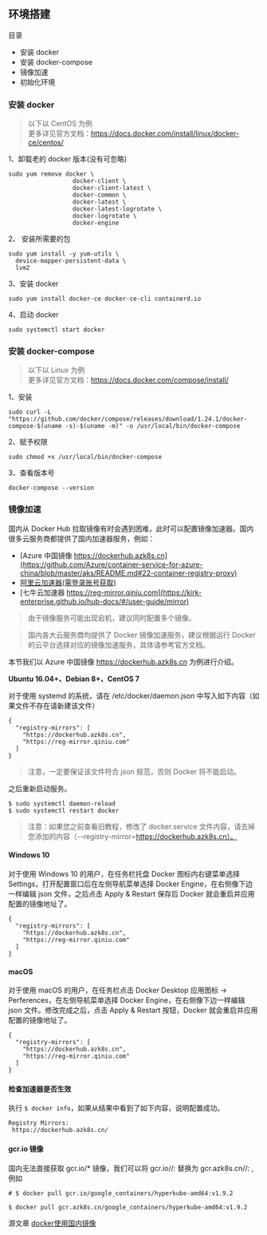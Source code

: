 ## 环境搭建

目录

- 安装 docker
- 安装 docker-compose
- 镜像加速
- 初始化环境

### 安装 docker

> 以下以 CentOS 为例  
> 更多详见官方文档：https://docs.docker.com/install/linux/docker-ce/centos/

1、卸载老的 docker 版本(没有可忽略)

```
sudo yum remove docker \
                  docker-client \
                  docker-client-latest \
                  docker-common \
                  docker-latest \
                  docker-latest-logrotate \
                  docker-logrotate \
                  docker-engine
```

2、 安装所需要的包

```
sudo yum install -y yum-utils \
  device-mapper-persistent-data \
  lvm2
```

3、安装 docker

```
sudo yum install docker-ce docker-ce-cli containerd.io
```

4、启动 docker

```
sudo systemctl start docker
```

### 安装 docker-compose

> 以下以 Linux 为例  
> 更多详见官方文档：https://docs.docker.com/compose/install/

1、安装

```
sudo curl -L "https://github.com/docker/compose/releases/download/1.24.1/docker-compose-$(uname -s)-$(uname -m)" -o /usr/local/bin/docker-compose
```

2、赋予权限

```
sudo chmod +x /usr/local/bin/docker-compose
```

3、查看版本号

```
docker-compose --version
```

### 镜像加速

国内从 Docker Hub 拉取镜像有时会遇到困难，此时可以配置镜像加速器。国内很多云服务商都提供了国内加速器服务，例如：

- [Azure 中国镜像 https://dockerhub.azk8s.cn](https://github.com/Azure/container-service-for-azure-china/blob/master/aks/README.md#22-container-registry-proxy)
- [阿里云加速器(需登录账号获取)](https://cr.console.aliyun.com/cn-hangzhou/mirrors)
- [七牛云加速器 https://reg-mirror.qiniu.com](https://kirk-enterprise.github.io/hub-docs/#/user-guide/mirror)

> 由于镜像服务可能出现宕机，建议同时配置多个镜像。

> 国内各大云服务商均提供了 Docker 镜像加速服务，建议根据运行 Docker 的云平台选择对应的镜像加速服务，具体请参考官方文档。

本节我们以 Azure 中国镜像 https://dockerhub.azk8s.cn 为例进行介绍。

**Ubuntu 16.04+、Debian 8+、CentOS 7**

对于使用 systemd 的系统，请在 /etc/docker/daemon.json 中写入如下内容（如果文件不存在请新建该文件）

```
{
  "registry-mirrors": [
    "https://dockerhub.azk8s.cn",
    "https://reg-mirror.qiniu.com"
  ]
}
```

> 注意，一定要保证该文件符合 json 规范，否则 Docker 将不能启动。

之后重新启动服务。

```
$ sudo systemctl daemon-reload
$ sudo systemctl restart docker
```

> 注意：如果您之前查看旧教程，修改了 docker.service 文件内容，请去掉您添加的内容（--registry-mirror=https://dockerhub.azk8s.cn）。

#### Windows 10

对于使用 Windows 10 的用户，在任务栏托盘 Docker 图标内右键菜单选择 Settings，打开配置窗口后在左侧导航菜单选择 Docker Engine，在右侧像下边一样编辑 json 文件，之后点击 Apply & Restart 保存后 Docker 就会重启并应用配置的镜像地址了。

```
{
  "registry-mirrors": [
    "https://dockerhub.azk8s.cn",
    "https://reg-mirror.qiniu.com"
  ]
}
```

#### macOS

对于使用 macOS 的用户，在任务栏点击 Docker Desktop 应用图标 -> Perferences，在左侧导航菜单选择 Docker Engine，在右侧像下边一样编辑 json 文件。修改完成之后，点击 Apply & Restart 按钮，Docker 就会重启并应用配置的镜像地址了。

```
{
  "registry-mirrors": [
    "https://dockerhub.azk8s.cn",
    "https://reg-mirror.qiniu.com"
  ]
}
```

#### 检查加速器是否生效

执行 `$ docker info`，如果从结果中看到了如下内容，说明配置成功。

```
Registry Mirrors:
 https://dockerhub.azk8s.cn/
```

#### gcr.io 镜像

国内无法直接获取 gcr.io/* 镜像，我们可以将 gcr.io/<repo-name>/<image-name>:<version> 替换为 gcr.azk8s.cn/<repo-name>/<image-name>:<version> ,例如

```
# $ docker pull gcr.io/google_containers/hyperkube-amd64:v1.9.2

$ docker pull gcr.azk8s.cn/google_containers/hyperkube-amd64:v1.9.2
```

源文章 [docker使用国内镜像](https://github.com/yeasy/docker_practice/blob/master/install/mirror.md)


